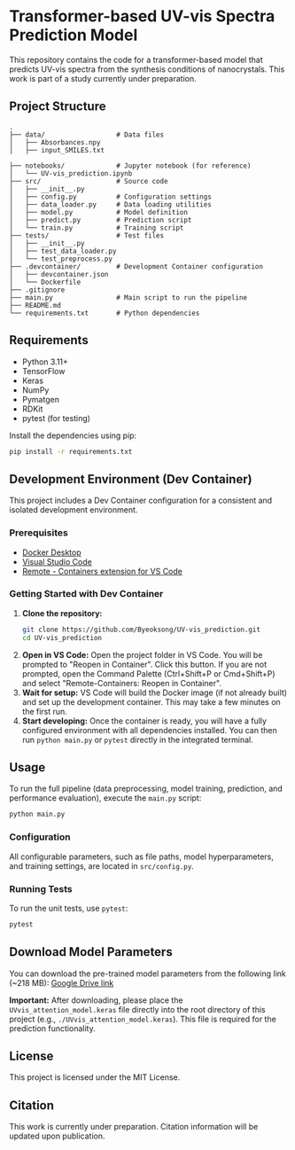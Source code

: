 # Transformer-based UV-vis Spectra Prediction Model

This repository contains the code for a transformer-based model that predicts UV-vis spectra from the synthesis conditions of nanocrystals. This work is part of a study currently under preparation.

## Project Structure

```
.
├── data/                  # Data files
│   ├── Absorbances.npy
│   ├── input_SMILES.txt

├── notebooks/             # Jupyter notebook (for reference)
│   └── UV-vis_prediction.ipynb
├── src/                   # Source code
│   ├── __init__.py
│   ├── config.py          # Configuration settings
│   ├── data_loader.py     # Data loading utilities
│   ├── model.py           # Model definition
│   ├── predict.py         # Prediction script
│   └── train.py           # Training script
├── tests/                 # Test files
│   ├── __init__.py
│   ├── test_data_loader.py
│   └── test_preprocess.py
├── .devcontainer/         # Development Container configuration
│   ├── devcontainer.json
│   └── Dockerfile
├── .gitignore
├── main.py                # Main script to run the pipeline
├── README.md
└── requirements.txt       # Python dependencies
```

## Requirements

* Python 3.11+
* TensorFlow
* Keras
* NumPy
* Pymatgen
* RDKit
* pytest (for testing)

Install the dependencies using pip:

```bash
pip install -r requirements.txt
```

## Development Environment (Dev Container)

This project includes a Dev Container configuration for a consistent and isolated development environment.

### Prerequisites

*   [Docker Desktop](https://www.docker.com/products/docker-desktop)
*   [Visual Studio Code](https://code.visualstudio.com/)
*   [Remote - Containers extension for VS Code](https://marketplace.visualstudio.com/items?itemName=ms-vscode-remote.remote-containers)

### Getting Started with Dev Container

1.  **Clone the repository:**
    ```bash
    git clone https://github.com/Byeoksong/UV-vis_prediction.git
    cd UV-vis_prediction
    ```
2.  **Open in VS Code:**
    Open the project folder in VS Code. You will be prompted to "Reopen in Container". Click this button.
    If you are not prompted, open the Command Palette (Ctrl+Shift+P or Cmd+Shift+P) and select "Remote-Containers: Reopen in Container".
3.  **Wait for setup:**
    VS Code will build the Docker image (if not already built) and set up the development container. This may take a few minutes on the first run.
4.  **Start developing:**
    Once the container is ready, you will have a fully configured environment with all dependencies installed. You can then run `python main.py` or `pytest` directly in the integrated terminal.

## Usage

To run the full pipeline (data preprocessing, model training, prediction, and performance evaluation), execute the `main.py` script:

```bash
python main.py
```

### Configuration

All configurable parameters, such as file paths, model hyperparameters, and training settings, are located in `src/config.py`.

### Running Tests

To run the unit tests, use `pytest`:

```bash
pytest
```

## Download Model Parameters

You can download the pre-trained model parameters from the following link (~218 MB):
[Google Drive link](https://drive.google.com/file/d/1NSEOnLpVyAAKFDTYcMOjRVut4TOdGHO2/view?usp=sharing)

**Important:** After downloading, please place the `UVvis_attention_model.keras` file directly into the root directory of this project (e.g., `./UVvis_attention_model.keras`). This file is required for the prediction functionality.

## License

This project is licensed under the MIT License.

## Citation

This work is currently under preparation. Citation information will be updated upon publication.